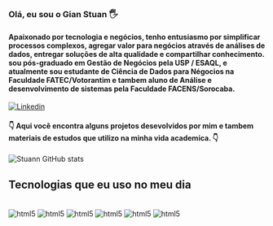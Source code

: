 ### Olá, eu sou o Gian Stuan 🖐️
#### Apaixonado por tecnologia e negócios, tenho entusiasmo por simplificar processos complexos, agregar valor para negócios através de análises de dados, entregar soluções de alta qualidade e compartilhar conhecimento. sou pós-graduado em Gestão de Negócios pela USP / ESAQL, e atualmente sou estudante de Ciência de Dados para Négocios na Faculdade FATEC/Votorantim e tambem aluno de Análise e desenvolvimento de sistemas pela Faculdade FACENS/Sorocaba.

[![Linkedin](https://img.shields.io/badge/LinkedIn-0077B5?style=for-the-badge&logo=linkedin&logoColor=white)](https://www.linkedin.com/in/gian-stuan/)

 #### 👇 Aqui você encontra alguns projetos desevolvidos por mim e tambem materiais de estudos que utilizo na minha vida academica. 👇

![Stuann GitHub stats](https://github-readme-stats.vercel.app/api?username=Stuann&show_icons=true&theme=transparent)  

## Tecnologias que eu uso no meu dia
<div style ="display: inline_bloc"><br/>
<img align="center"  alt="html5"src="https://img.shields.io/badge/python-3670A0?style=for-the-badge&logo=python&logoColor=ffdd54" />
<img align="center"  alt="html5"src="https://img.shields.io/badge/Microsoft_SQL_Server-CC2927?style=for-the-badge&logo=microsoft-sql-server&logoColor=white" />
<img align="center"  alt="html5"src="https://img.shields.io/badge/Visual_Studio_Code-0078D4?style=for-the-badge&logo=visual%20studio%20code&logoColor=white" />
<img align="center"  alt="html5"src="https://img.shields.io/badge/Colab-F9AB00?style=for-the-badge&logo=googlecolab&color=525252" />
<img align="center"  alt="html5"src="https://img.shields.io/badge/jupyter-%23FA0F00.svg?style=for-the-badge&logo=jupyter&logoColor=white" />
<img align="center"  alt="html5"src="https://img.shields.io/badge/power_bi-F2C811?style=for-the-badge&logo=powerbi&logoColor=black" />
<div/><br/>
  
